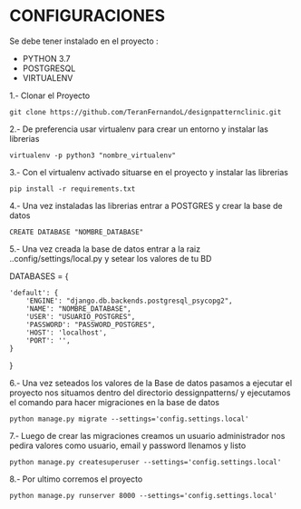 CONFIGURACIONES 
===============
Se debe tener instalado en el proyecto :

- PYTHON 3.7 
- POSTGRESQL 
- VIRTUALENV 


1.- Clonar el Proyecto 

```
git clone https://github.com/TeranFernandoL/designpatternclinic.git
```

2.- De preferencia usar virtualenv para crear un entorno y instalar las librerias 

```
virtualenv -p python3 "nombre_virtualenv"
```

3.- Con el virtualenv activado situarse en el proyecto y instalar las librerias 

```
pip install -r requirements.txt
```

4.- Una vez instaladas las librerias entrar a POSTGRES y crear la base de datos 

```
CREATE DATABASE "NOMBRE_DATABASE"
```


5.- Una vez creada la base de datos entrar a la raiz ..config/settings/local.py y setear los valores de tu BD

DATABASES = {

    'default': {
        'ENGINE': "django.db.backends.postgresql_psycopg2",
        'NAME': "NOMBRE_DATABASE",
        'USER': "USUARIO_POSTGRES",
        'PASSWORD': "PASSWORD_POSTGRES",
        'HOST': 'localhost',
        'PORT': '',
    }
}

6.- Una vez seteados los valores de la Base de datos pasamos a ejecutar el proyecto nos situamos dentro del directorio dessignpatterns/ y ejecutamos el comando para hacer migraciones en la base de datos

```
python manage.py migrate --settings='config.settings.local'
```

7.- Luego de crear las migraciones creamos un usuario administrador nos pedira valores como usuario, email y password llenamos y listo

```
python manage.py createsuperuser --settings='config.settings.local'
```

8.-  Por ultimo corremos el proyecto

```
python manage.py runserver 8000 --settings='config.settings.local'
```